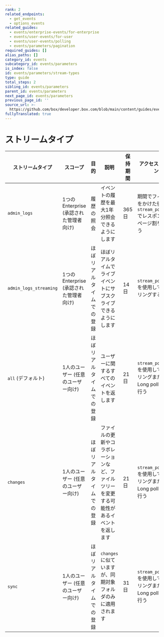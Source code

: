 ```yaml
---
rank: 2
related_endpoints:
  - get_events
  - options_events
related_guides:
  - events/enterprise-events/for-enterprise
  - events/user-events/for-user
  - events/user-events/polling
  - events/parameters/pagination
required_guides: []
alias_paths: []
category_id: events
subcategory_id: events/parameters
is_index: false
id: events/parameters/stream-types
type: guide
total_steps: 2
sibling_id: events/parameters
parent_id: events/parameters
next_page_id: events/parameters
previous_page_id: ''
source_url: >-
  https://github.com/box/developer.box.com/blob/main/content/guides/events/parameters/stream-types.md
fullyTranslated: true
---
```

# ストリームタイプ

| ストリームタイプ               |  スコープ                      | 目的           | 説明                                             | 保持期間 | アクセスパターン                                      |
| ---------------------- | -------------------------- | ------------ | ---------------------------------------------- | ---- | --------------------------------------------- |
| `admin_logs`           | 1つのEnterprise (承認された管理者向け) | 履歴の照会        | イベントの履歴を最大1年分照会できるようにします                       | 365日 | 期間でフィルタをかけた後、`stream_position`でレスポンスのページ割りを行う |
| `admin_logs_streaming` | 1つのEnterprise (承認された管理者向け) | ほぼリアルタイムでの登録 | ほぼリアルタイムでライブイベントにサブスクライブできるようにします              | 14日  | `stream_position`を使用してポーリングする                 |
| `all` (デフォルト)          | 1人のユーザー (任意のユーザー向け)        | ほぼリアルタイムでの登録 | ユーザーに関するすべてのイベントを返します                          | 21日  | `stream_position`を使用してポーリングまたはLong pollingを行う |
| `changes`              | 1人のユーザー (任意のユーザー向け)        | ほぼリアルタイムでの登録 | ファイルの更新やコラボレーションなど、ファイルツリーを変更する可能性があるイベントを返します | 21日  | `stream_position`を使用してポーリングまたはLong pollingを行う |
| `sync`                 | 1人のユーザー (任意のユーザー向け)        | ほぼリアルタイムでの登録 | `changes`に似ていますが、同期対象フォルダのみに適用されます             | 31日  | `stream_position`を使用してポーリングまたはLong pollingを行う |
